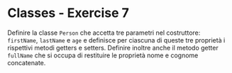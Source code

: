 # Classes - Exercise 7
Definire la classe `Person` che accetta tre parametri nel costruttore: `firstName`, `lastName` e `age` e definisce per ciascuna di queste tre proprietà i rispettivi metodi getters e setters. Definire inoltre anche il metodo getter `fullName` che si occupa di restituire le proprietà nome e cognome concatenate.